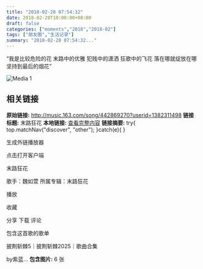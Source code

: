 ```yaml
---
title: "2018-02-28 07:54:32"
date: 2018-02-28T10:00:00+08:00
draft: false
categories: ["moments","2018","2018-02"]
tags: ["朋友圈","生活记录"]
summary: "2018-02-28 07:54:32..."
---
```


“我是比较危险的花 末路中的优雅
犯贱中的潇洒 狂歌中的飞花
落在哪就绽放在哪 坚持到最后的烟花”

![Media 1](/Moments/photos/2018-02-28/201802280754320.jpg)

## 相关链接

**原始链接:** http://music.163.com/song/442869270?userid=1382311498
**链接标题:** 末路狂花
**本地链接:** [查看完整内容](/link_content/2018/02/2018-02-28/link_content/)
**链接摘要:** try{
top.matchNav("discover", "other");
}catch(e){
}














生成外链播放器


点击打开客户端






末路狂花



歌手：魏如萱
所属专辑：末路狂花


播放

收藏

分享
下载
评论






















包含这首歌的歌单









披荆斩棘5｜披荆斩棘2025｜歌曲合集

by紫蓝...
**包含图片:** 6 张

